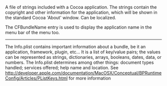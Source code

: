

A file of strings included with a Cocoa application. The strings contain the copyright and other information for the application, which will be shown in the standard Cocoa 'About' window. Can be localized.

The CFBundleName entry is used to display the application name in the menu bar of the menu too.

----

The Info.plist contains important information about a bundle, be it an application, framework, plugin, etc... It is a list of key/value pairs; the values can be represented as strings, dictionaries, arrays, booleans, dates, data, or numbers. The Info.plist determines among other things: document types handled; services offered; help name and location. See http://developer.apple.com/documentation/MacOSX/Conceptual/BPRuntimeConfig/Articles/PListKeys.html for more information
